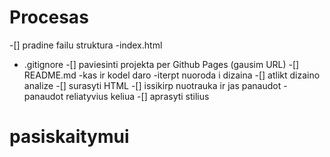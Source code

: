 # Procesas

-[] pradine failu struktura
-index.html
- .gitignore
-[] paviesinti projekta per Github Pages (gausim URL)
-[] README.md
-kas ir kodel daro
-iterpt nuoroda i dizaina
-[] atlikt dizaino analize
-[] surasyti HTML
-[] issikirp nuotrauka ir jas panaudot
-panaudot reliatyvius keliua
-[] aprasyti stilius

# pasiskaitymui

